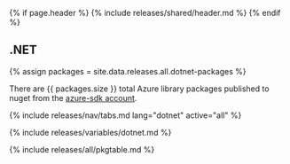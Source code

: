 {% if page.header %}
{% include releases/shared/header.md %}
{% endif %}

## .NET

{% assign packages = site.data.releases.all.dotnet-packages %}

There are {{ packages.size }} total Azure library packages published to nuget from the [azure-sdk account](https://www.nuget.org/profiles/azure-sdk).

{% include releases/nav/tabs.md lang="dotnet" active="all" %}

{% include releases/variables/dotnet.md %}

{% include releases/all/pkgtable.md %}